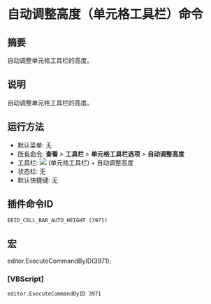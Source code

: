 # 自动调整高度（单元格工具栏）命令

## 摘要

自动调整单元格工具栏的高度。

## 说明

自动调整单元格工具栏的高度。

## 运行方法

- 默认菜单: 无
- [所有命令](../tools/all_commands): **查看** >
**工具栏** \> **单元格工具栏选项** \> **自动调整高度**
- 工具栏: ![](../../images/commonsettings..png) (单元格工具栏) \+ 自动调整高度
- 状态栏: 无
- 默认快捷键: 无

## 插件命令ID

```
EEID_CELL_BAR_AUTO_HEIGHT (3971)
```

## 宏

editor.ExecuteCommandByID(3971);

### \[VBScript\]

```
editor.ExecuteCommandByID 3971
```
